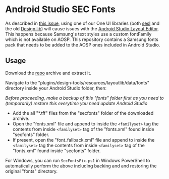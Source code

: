 # Android Studio SEC Fonts

As described in [this issue](https://github.com/OneUIProject/OneUI-Design-Library/issues/58), using
one of our One UI libraries (both [sesl](https://github.com/OneUIProject/oneui-core) and the
old [Design lib](https://github.com/OneUIProject/OneUI-Design-Library)) will cause issues with
the [Android Studio Layout Editor](https://developer.android.com/studio/write/layout-editor). This
happens because Samsung's text styles use a custom fontFamily which is not available on AOSP. This
repository contains a Samsung fonts pack that needs to be added to the AOSP ones included in Android
Studio.

## Usage

Download
the [repo](https://github.com/tribalfs/android-studio-sec-fonts/archive/refs/heads/main.zip)
archive and extract it.

Navigate to the "plugins/design-tools/resources/layoutlib/data/fonts" directory inside your Android
Studio
folder, then:

_Before proceeding, make a backup of this "fonts" folder first as you need to (temporarily) restore
this everytime you need update Android Studio_

- Add the all "*.tff" files from the "secfonts" folder of the downloaded archive.
- Open the "fonts.xml" file and append to inside the `<familyset>` tag the contents from
  inside `<familyset>` tag of the "fonts.xml" found inside "secfonts" folder.
- If present, open the "font_fallback.xml" file and append to inside the `<familyset>` tag the contents from
  inside `<familyset>` tag of the "fonts.xml" found inside "secfonts" folder.

For Windows, you can run `SecFontsFix.ps1` in Windows PowerShell to automatically perform the above
including backing and and restoring the original "fonts" directory.
